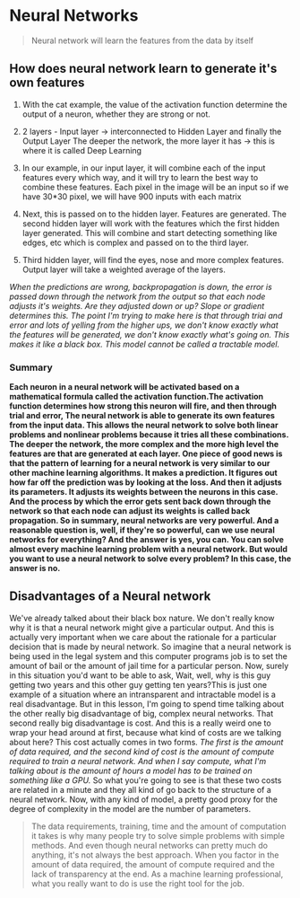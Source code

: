# Neural Networks

> Neural network will learn the features from the data by itself

## How does neural network learn to generate it's own features

1. With the cat example, the value of the activation function determine the output of a
   neuron, whether they are strong or not.

2. 2 layers - Input layer -> interconnected to Hidden Layer and finally the Output Layer
   The deeper the network, the more layer it has -> this is where it is called Deep Learning

3. In our example, in our input layer, it will combine each of the input features every which way,
   and it will try to learn the best way to combine these features.
   Each pixel in the image will be an input
   so if we have 30\*30 pixel, we will have 900 inputs with each matrix

4. Next, this is passed on to the hidden layer. Features are generated.
   The second hidden layer will work with the features which the first hidden layer generated.
   This will combine and start detecting something like edges, etc which is complex and passed on
   to the third layer.

5. Third hidden layer, will find the eyes, nose and more complex features.
   Output layer will take a weighted average of the layers.

_When the predictions are wrong, backpropagation is down, the error is passed down through the network from the output so that each node adjusts it's weights. Are they adjusted down or up? Slope or gradient determines this. The point I'm trying to make here is that through triai and error and lots of yelling from the higher ups, we don't know exactly what the features will be generated, we don't know exactly what's going on. This makes it like a black box. This model cannot be called a tractable model._

### Summary

**Each neuron in a neural network will be activated based on a mathematical formula called the activation function.The activation function determines how strong this neuron will fire, and then through trial and error, The neural network is able to generate its own features from the input data. This allows the neural network to solve both linear problems and nonlinear problems because it tries all these combinations. The deeper the network, the more complex and the more high level the features are that are generated at each layer. One piece of good news is that the pattern of learning for a neural network is very similar to our other machine learning algorithms. It makes a prediction. It figures out how far off the prediction was by looking at the loss. And then it adjusts its parameters. It adjusts its weights between the neurons in this case. And the process by which the error gets sent back down through the network so that each node can adjust its weights is called back propagation. So in summary, neural networks are very powerful. And a reasonable question is, well, if they're so powerful, can we use neural networks for everything? And the answer is yes, you can. You can solve almost every machine learning problem with a neural network. But would you want to use a neural network to solve every problem? In this case, the answer is no.**

## Disadvantages of a Neural network

We've already talked about their black box nature.
We don't really know why it is that a neural network might give a particular output.
And this is actually very important when we care about the rationale for a particular decision that is made by neural network. So imagine that a neural network is being used in the legal system and this computer programs job is to set the amount of bail or the amount of jail time for a particular person. Now, surely in this situation you'd want to be able to ask, Wait, well, why is this guy getting two years and this other guy getting ten years?This is just one example of a situation where an intransparent and intractable model is a real disadvantage. But in this lesson, I'm going to spend time talking about the other really big disadvantage of big, complex neural networks.
That second really big disadvantage is cost. And this is a really weird one to wrap your head around at first, because what kind of costs are we talking about here?
This cost actually comes in two forms.
_The first is the amount of data required, and the second kind of cost is the amount of compute required to train a neural network. And when I say compute, what I'm talking about is the amount of hours a model has to be trained on something like a GPU._
So what you're going to see is that these two costs are related in a minute and they all kind of go
back to the structure of a neural network. Now, with any kind of model, a pretty good proxy for the degree of complexity in the model are the number of parameters.

> The data requirements, training, time and the amount of computation it takes is why many people try to solve simple problems with simple methods. And even though neural networks can pretty much do anything, it's not always the best approach. When you factor in the amount of data required, the amount of compute required and the lack of transparency at the end. As a machine learning professional, what you really want to do is use the right tool for the job.

